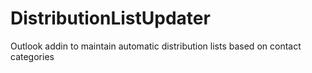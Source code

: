 DistributionListUpdater
=======================

Outlook addin to maintain automatic distribution lists based on contact categories

